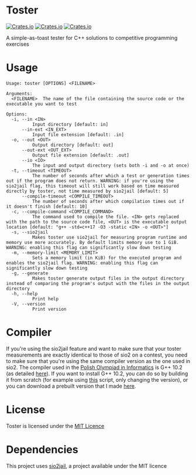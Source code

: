 # Toster
[![Crates.io](https://img.shields.io/crates/l/toster)](https://github.com/MikolajKolek/toster/blob/master/LICENSE)
[![Crates.io](https://img.shields.io/crates/d/toster)](https://crates.io/crates/toster)
[![Crates.io](https://img.shields.io/crates/v/toster)](https://crates.io/crates/toster)

A simple-as-toast tester for C++ solutions to competitive programming exercises

# Usage

```
Usage: toster [OPTIONS] <FILENAME>

Arguments:
  <FILENAME>  The name of the file containing the source code or the executable you want to test

Options:
  -i, --in <IN>
          Input directory [default: in]
      --in-ext <IN_EXT>
          Input file extension [default: .in]
  -o, --out <OUT>
          Output directory [default: out]
      --out-ext <OUT_EXT>
          Output file extension [default: .out]
      --io <IO>
          The input and output directory (sets both -i and -o at once)
  -t, --timeout <TIMEOUT>
          The number of seconds after which a test or generation times out if the program does not return. WARNING: if you're using the sio2jail flag, this timeout will still work based on time measured directly by toster, not time measured by sio2jail [default: 5]
      --compile-timeout <COMPILE_TIMEOUT>
          The number of seconds after which compilation times out if it doesn't finish [default: 10]
  -c, --compile-command <COMPILE_COMMAND>
          The command used to compile the file. <IN> gets replaced with the path to the source code file, <OUT> is the executable output location [default: "g++ -std=c++17 -O3 -static <IN> -o <OUT>"]
  -s, --sio2jail
          Makes toster use sio2jail for measuring program runtime and memory use more accurately. By default limits memory use to 1 GiB. WARNING: enabling this flag can significantly slow down testing
  -m, --memory-limit <MEMORY_LIMIT>
          Sets a memory limit (in KiB) for the executed program and enables the sio2jail flag. WARNING: enabling this flag can significantly slow down testing
  -g, --generate
          Makes toster generate output files in the output directory instead of comparing the program's output with the files in the output directory
  -h, --help
          Print help
  -V, --version
          Print version
```

# Compiler
If you're using the sio2jail feature and want to make sure that your toster measurements are exactly identical to those of sio2 on a contest, you need to make sure that you're using the same compiler version as the one used in sio2. The compiler used in the [Polish Olympiad in Informatics](https://www.oi.edu.pl/) is G++ 10.2 (as detailed [here](https://www.oi.edu.pl/l/30oi_ustalenia_techniczne/)). If you want to install G++ 10.2, you can do so by building it from scratch (for example using [this](https://github.com/darrenjs/howto/blob/master/build_scripts/build_gcc_10.sh) script, only changing the version), or you can download a prebuilt version that I made [here](http://mikolajkolek.com/gcc-10.2).

# License
Toster is licensed under the [MIT Licence](https://github.com/MikolajKolek/toster/blob/master/LICENSE)

# Dependencies
This project uses [sio2jail](https://github.com/sio2project/sio2jail), a project available under the MIT licence